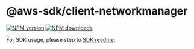 # @aws-sdk/client-networkmanager

[![NPM version](https://img.shields.io/npm/v/@aws-sdk/client-networkmanager/beta.svg)](https://www.npmjs.com/package/@aws-sdk/client-networkmanager)
[![NPM downloads](https://img.shields.io/npm/dm/@aws-sdk/client-networkmanager.svg)](https://www.npmjs.com/package/@aws-sdk/client-networkmanager)

For SDK usage, please step to [SDK readme](https://github.com/aws/aws-sdk-js-v3).
